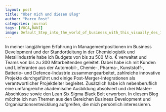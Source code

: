 ```yaml
---
layout: post
title: "Über mich und diesen Blog"
author: "Marco Rost"
categories: journal
tags: [VUCA,BANI]
image: Default_Step_into_the_world_of_business_with_this_visually_des_1.jpg
---
```

In meiner langjährigen Erfahrung in Managementpositionen im Business Development und der Standortleitung in der Chemielogistik und Metallindustrie habe ich Budgets von bis zu 500 Mio. € verwaltet und Teams von bis zu 300 Mitarbeitenden geleitet. Dabei habe ich mit Kunden und Lieferanten aus der Automobil-, Chemie-, Pharma-, Kunststoff-, Batterie- und Defence-Industrie zusammengearbeitet, zahlreiche innovative Projekte durchgeführt und einige Post-Merger-Integrationen als verantwortlicher Projektleiter begleitet. Zusätzlich habe ich nebenberuflich eine umfangreiche akademische Ausbildung absolviert und drei Master-Abschlüsse sowie den Lean Six Sigma Black Belt erworben.
In diesem Blog möchte ich nun Themen aus den Bereichen Business Development und Organisationsentwicklung aufgreifen, die mich persönlich interessieren.
